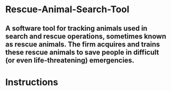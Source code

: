 # Rescue-Animal-Search-Tool
A software tool for tracking animals used in search and rescue operations, sometimes known as rescue animals. The firm acquires and trains these rescue animals to save people in difficult (or even life-threatening) emergencies.
---
# Instructions
